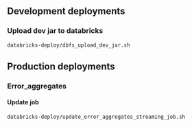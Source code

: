 ## Development deployments
### Upload dev jar to databricks
```bash
databricks-deploy/dbfs_upload_dev_jar.sh
```


## Production deployments
### Error_aggregates
#### Update job
```bash
databricks-deploy/update_error_aggregates_streaming_job.sh
```
